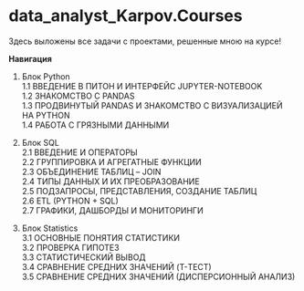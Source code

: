 # data_analyst_Karpov.Courses

Здесь выложены все задачи с проектами, решенные мною на курсе!

**Навигация**  

1. Блок Python  
  1.1 ВВЕДЕНИЕ В ПИТОН И ИНТЕРФЕЙС JUPYTER-NOTEBOOK  
  1.2 ЗНАКОМСТВО С PANDAS  
  1.3 ПРОДВИНУТЫЙ PANDAS И ЗНАКОМСТВО С ВИЗУАЛИЗАЦИЕЙ НА PYTHON  
  1.4 РАБОТА С ГРЯЗНЫМИ ДАННЫМИ  

2. Блок SQL  
  2.1 ВВЕДЕНИЕ И ОПЕРАТОРЫ  
  2.2 ГРУППИРОВКА И АГРЕГАТНЫЕ ФУНКЦИИ  
  2.3 ОБЪЕДИНЕНИЕ ТАБЛИЦ – JOIN  
  2.4 ТИПЫ ДАННЫХ И ИХ ПРЕОБРАЗОВАНИЕ  
  2.5 ПОДЗАПРОСЫ, ПРЕДСТАВЛЕНИЯ, СОЗДАНИЕ ТАБЛИЦ  
  2.6 ETL (PYTHON + SQL)  
  2.7 ГРАФИКИ, ДАШБОРДЫ И МОНИТОРИНГИ
  
3. Блок Statistics  
  3.1 ОСНОВНЫЕ ПОНЯТИЯ СТАТИСТИКИ  
  3.2 ПРОВЕРКА ГИПОТЕЗ  
  3.3 СТАТИСТИЧЕСКИЙ ВЫВОД  
  3.4 СРАВНЕНИЕ СРЕДНИХ ЗНАЧЕНИЙ (T-ТЕСТ)  
  3.5 СРАВНЕНИЕ СРЕДНИХ ЗНАЧЕНИЙ (ДИСПЕРСИОННЫЙ АНАЛИЗ)  
  
